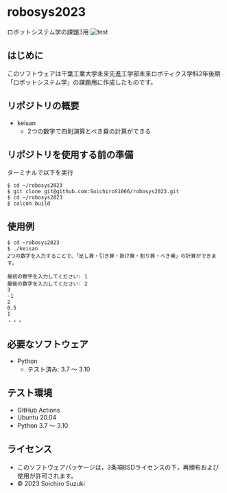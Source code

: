 # robosys2023
ロボットシステム学の課題3用
![test](https://github.com/SoichiroS1066/robosys2023/actions/workflows/test.yml/badge.svg)

## はじめに
このソフトウェアは千葉工業大学未来先進工学部未来ロボティクス学科2年後期「ロボットシステム学」の課題用に作成したものです。

## リポジトリの概要
* keisan
  * 2つの数字で四則演算とべき乗の計算ができる

## リポジトリを使用する前の準備
ターミナルで以下を実行
```
$ cd ~/robosys2023
$ git clone git@github.com:SoichiroS1066/robosys2023.git
$ cd ~/robosys2023
$ colcon build
```
## 使用例
```
$ cd ~robosys2023
$ ./keisan
2つの数字を入力することで、「足し算・引き算・掛け算・割り算・べき乗」の計算ができます。

最初の数字を入力してください: 1
最後の数字を入力してください: 2
3
-1
2
0.5
1 
・・・
```

## 必要なソフトウェア
* Python
  * テスト済み: 3.7 ～ 3.10

## テスト環境
* GitHub Actions
* Ubuntu 20.04
* Python 3.7 ～ 3.10

## ライセンス 
* このソフトウェアパッケージは，3条項BSDライセンスの下，再頒布および使用が許可されます。
* © 2023 Soichiro Suzuki
